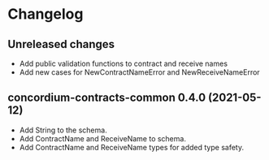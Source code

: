 # Changelog

## Unreleased changes
- Add public validation functions to contract and receive names
- Add new cases for NewContractNameError and NewReceiveNameError

## concordium-contracts-common 0.4.0 (2021-05-12)

- Add String to the schema.
- Add ContractName and ReceiveName to schema.
- Add ContractName and ReceiveName types for added type safety.
